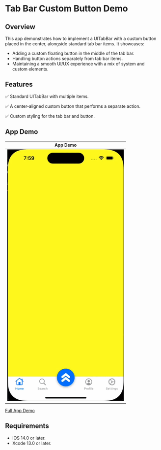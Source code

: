 # Tab Bar Custom Button Demo

## Overview
This app demonstrates how to implement a UITabBar with a custom button placed in the center, alongside standard tab bar items. It showcases:

- Adding a custom floating button in the middle of the tab bar.
- Handling button actions separately from tab bar items.
- Maintaining a smooth UI/UX experience with a mix of system and custom elements.

## Features
✅ Standard UITabBar with multiple items.

✅ A center-aligned custom button that performs a separate action.

✅ Custom styling for the tab bar and button.

## App Demo
| App Demo                                |
| -------------------------------------- |
| ![App Demo](Demo/TabarDemo.gif) |

[Full App Demo](Demo/TabarDemo.mov)

## Requirements
- iOS 14.0 or later.
- Xcode 13.0 or later.

